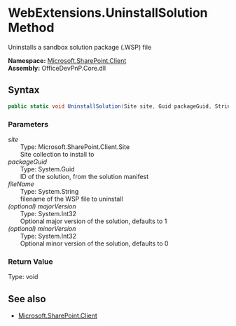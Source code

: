 # WebExtensions.UninstallSolution Method  
Uninstalls a sandbox solution package (.WSP) file  

**Namespace:** [Microsoft.SharePoint.Client](Microsoft.SharePoint.Client.md)  
**Assembly:** OfficeDevPnP.Core.dll  
## Syntax
```C#
public static void UninstallSolution(Site site, Guid packageGuid, String fileName, Int32 majorVersion, Int32 minorVersion)
```
### Parameters
*site*  
&emsp;&emsp;Type: Microsoft.SharePoint.Client.Site  
&emsp;&emsp;Site collection to install to  
*packageGuid*  
&emsp;&emsp;Type: System.Guid  
&emsp;&emsp;ID of the solution, from the solution manifest  
*fileName*  
&emsp;&emsp;Type: System.String  
&emsp;&emsp;filename of the WSP file to uninstall  
*(optional) majorVersion*  
&emsp;&emsp;Type: System.Int32  
&emsp;&emsp;Optional major version of the solution, defaults to 1  
*(optional) minorVersion*  
&emsp;&emsp;Type: System.Int32  
&emsp;&emsp;Optional minor version of the solution, defaults to 0  
### Return Value
Type: void  

## See also
- [Microsoft.SharePoint.Client](Microsoft.SharePoint.Client.md)
